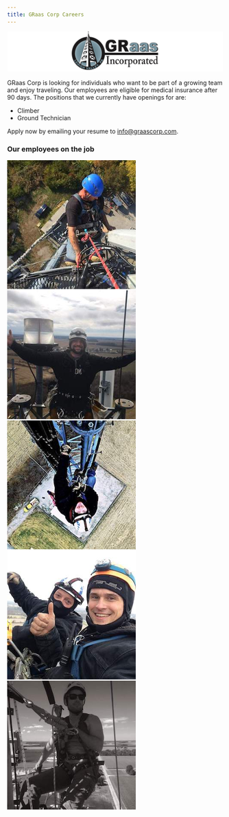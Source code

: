 ```yaml
---
title: GRaas Corp Careers
---
```


![GRaasCorp Logo](images/graas_banner_narrow.png)


GRaas Corp is looking for individuals who want to be part of a growing team and enjoy traveling. Our employees are eligible for medical insurance after 90 days. The positions that we currently have openings for are:

  - Climber
  - Ground Technician

Apply now by emailing your resume to [info@graascorp.com](mailto:info@graascorp.com).

### Our employees on the job
![GRaasCorp employee at work](images/picture01_square.jpg)
![GRaasCorp employee at work](images/picture02_square.jpg)
![GRaasCorp employee at work](images/picture04_square.jpg)
![GRaasCorp employee at work](images/picture06_square.jpg)
![GRaasCorp employee at work](images/picture08_square.jpg)
